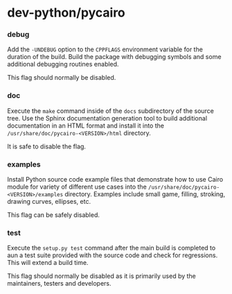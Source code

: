 # dev-python/pycairo

### debug
Add the `-UNDEBUG` option to the `CPPFLAGS` environment variable for the duration of the build. Build the package with debugging symbols and some additional debugging routines enabled.

This flag should normally be disabled.

### doc
Execute the `make` command inside of the `docs` subdirectory of the source tree. Use the Sphinx documentation generation tool to build additional documentation in an HTML format and install it into the `/usr/share/doc/pycairo-<VERSION>/html` directory.

It is safe to disable the flag.

### examples
Install Python source code example files that demonstrate how to use Cairo module for variety of different use cases into the `/usr/share/doc/pycairo-<VERSION>/examples` directory. Examples include small game, filling, stroking, drawing curves, ellipses, etc.

This flag can be safely disabled.

### test
Execute the `setup.py test` command after the main build is completed to aun a test suite provided with the source code and check for regressions. This will extend a build time.

This flag should normally be disabled as it is primarily used by the maintainers, testers and developers.
